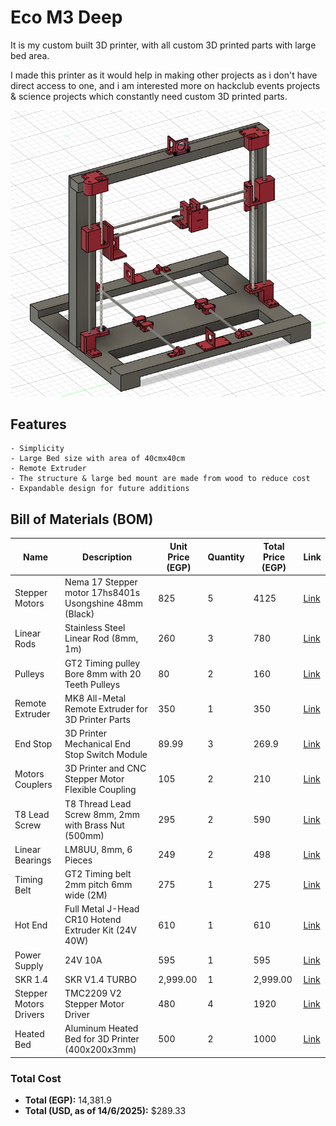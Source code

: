 # Eco M3 Deep
It is my custom built 3D printer, with all custom 3D printed parts with large bed area.

I made this printer as it would help in making other projects as i don't have direct access to one, and i am interested more on hackclub events projects & science projects which constantly need custom 3D printed parts.

![The Printer](./Images/ThePrinter.png)

## Features 
    - Simplicity
    - Large Bed size with area of 40cmx40cm
    - Remote Extruder
    - The structure & large bed mount are made from wood to reduce cost
    - Expandable design for future additions

## Bill of Materials (BOM)

| Name                  | Description                                              | Unit Price (EGP) | Quantity | Total Price (EGP) | Link                                                                 |
|-----------------------|----------------------------------------------------------|------------------|----------|-------------------|----------------------------------------------------------------------|
| Stepper Motors        | Nema 17 Stepper motor 17hs8401s Usongshine 48mm (Black)  | 825              | 5        | 4125              | [Link](https://www.amazon.eg/-/en/gp/product/B0969CFKLM)             |
| Linear Rods           | Stainless Steel Linear Rod (8mm, 1m)                     | 260              | 3        | 780               | [Link](https://www.amazon.eg/-/en/gp/product/B09Z3QJF1P)             |
| Pulleys               | GT2 Timing pulley Bore 8mm with 20 Teeth Pulleys         | 80               | 2        | 160               | [Link](https://www.amazon.eg/-/en/gp/product/B0968ZPMWM)             |
| Remote Extruder       | MK8 All-Metal Remote Extruder for 3D Printer Parts       | 350              | 1        | 350               | [Link](https://www.amazon.eg/-/en/gp/product/B0968WV7D8)             |
| End Stop              | 3D Printer Mechanical End Stop Switch Module             | 89.99            | 3        | 269.9             | [Link](https://www.amazon.eg/-/en/gp/product/B0968R6TJ8)             |
| Motors Couplers       | 3D Printer and CNC Stepper Motor Flexible Coupling       | 105              | 2        | 210               | [Link](https://www.amazon.eg/-/en/gp/product/B0968ZBB2J)             |
| T8 Lead Screw         | T8 Thread Lead Screw 8mm, 2mm with Brass Nut (500mm)     | 295              | 2        | 590               | [Link](https://www.amazon.eg/-/en/gp/product/B0969HF39S)             |
| Linear Bearings       | LM8UU, 8mm, 6 Pieces                                     | 249              | 2        | 498               | [Link](https://www.amazon.eg/-/en/gp/product/B0968Y5C94)             |
| Timing Belt           | GT2 Timing belt 2mm pitch 6mm wide (2M)                  | 275              | 1        | 275               | [Link](https://www.amazon.eg/-/en/gp/product/B099DC5JK5)             |
| Hot End               | Full Metal J-Head CR10 Hotend Extruder Kit (24V 40W)     | 610              | 1        | 610               | [Link](https://www.amazon.eg/-/en/gp/product/B082WQVCKT)             |
| Power Supply          | 24V 10A                                                  | 595              | 1        | 595               | [Link](https://www.amazon.eg/-/en/gp/product/B0DR633KMW)             |
| SKR 1.4               | SKR V1.4 TURBO                                           | 2,999.00         | 1        | 2,999.00          | [Link](https://www.amazon.eg/-/en/gp/product/B09BMGXJ8S)             |
| Stepper Motors Drivers| TMC2209 V2 Stepper Motor Driver                          | 480              | 4        | 1920              | [Link](https://www.amazon.eg/-/en/gp/product/B0DJZL2XPQ)             |
| Heated Bed            | Aluminum Heated Bed for 3D Printer (400x200x3mm)         | 500              | 2        | 1000              | [Link](https://www.amazon.eg/-/en/gp/product/B099D8ZBVM)             |

### **Total Cost**
- **Total (EGP):** 14,381.9  
- **Total (USD, as of 14/6/2025):** $289.33  